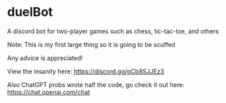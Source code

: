 # duelBot
A discord bot for two-player games such as chess, tic-tac-toe, and others

Note: This is my first large thing so it is going to be scuffed

Any advice is appreciated! 

View the insanity here: https://discord.gg/qCb8SJJEz3

Also ChatGPT probs wrote half the code, go check it out here: https://chat.openai.com/chat
